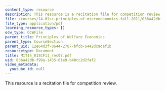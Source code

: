 ```yaml
---
content_type: resource
description: This resource is a recitation file for competition review.
file: /courses/14-01sc-principles-of-microeconomics-fall-2011/036a42dbf99a143561e9b40cc2d2faf2_MIT14_01SCF11_rec07.pdf
file_type: application/pdf
learning_resource_types: []
ocw_type: OCWFile
parent_title: Principles of Welfare Economics
parent_type: CourseSection
parent_uid: 12e64d3f-0644-2707-bfcb-6442dc9daf1b
resourcetype: Document
title: MIT14_01SCF11_rec07.pdf
uid: 036a42db-f99a-1435-61e9-b40cc2d2faf2
video_metadata:
  youtube_id: null
---
```

This resource is a recitation file for competition review.


